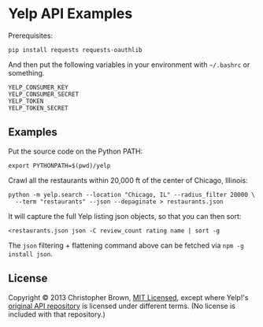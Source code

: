 # Yelp API Examples

Prerequisites:

    pip install requests requests-oauthlib

And then put the following variables in your environment with `~/.bashrc` or something.

    YELP_CONSUMER_KEY
    YELP_CONSUMER_SECRET
    YELP_TOKEN
    YELP_TOKEN_SECRET


## Examples

Put the source code on the Python PATH:

    export PYTHONPATH=$(pwd)/yelp

Crawl all the restaurants within 20,000 ft of the center of Chicago, Illinois:

    python -m yelp.search --location "Chicago, IL" --radius_filter 20000 \
      --term "restaurants" --json --depaginate > restaurants.json

It will capture the full Yelp listing json objects, so that you can then sort:

    <restaurants.json json -C review_count rating name | sort -g

The `json` filtering + flattening command above can be fetched via `npm -g install json`.


## License

Copyright © 2013 Christopher Brown, [MIT Licensed](LICENSE),
except where Yelp!'s [original API repository](https://github.com/Yelp/yelp-api)
is licensed under different terms. (No license is included with that repository.)
